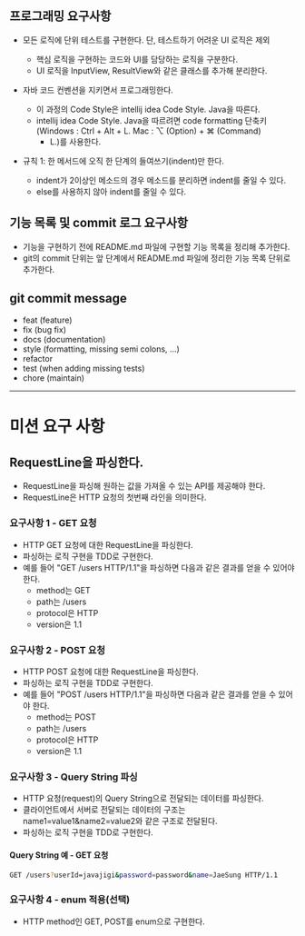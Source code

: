 ## 프로그래밍 요구사항

* 모든 로직에 단위 테스트를 구현한다. 단, 테스트하기 어려운 UI 로직은 제외
    - 핵심 로직을 구현하는 코드와 UI를 담당하는 로직을 구분한다.
    - UI 로직을 InputView, ResultView와 같은 클래스를 추가해 분리한다.

* 자바 코드 컨벤션을 지키면서 프로그래밍한다.
    - 이 과정의 Code Style은 intellij idea Code Style. Java을 따른다.
    - intellij idea Code Style. Java을 따르려면 code formatting 단축키(Windows : Ctrl + Alt + L. Mac : ⌥ (Option) + ⌘ (Command)
        + L.)를 사용한다.

* 규칙 1: 한 메서드에 오직 한 단계의 들여쓰기(indent)만 한다.
    - indent가 2이상인 메소드의 경우 메소드를 분리하면 indent를 줄일 수 있다.
    - else를 사용하지 않아 indent를 줄일 수 있다.

## 기능 목록 및 commit 로그 요구사항

* 기능을 구현하기 전에 README.md 파일에 구현할 기능 목록을 정리해 추가한다.
* git의 commit 단위는 앞 단계에서 README.md 파일에 정리한 기능 목록 단위로 추가한다.

## git commit message

* feat (feature)
* fix (bug fix)
* docs (documentation)
* style (formatting, missing semi colons, …)
* refactor
* test (when adding missing tests)
* chore (maintain)

<hr>

# 미션 요구 사항

## RequestLine을 파싱한다.

* RequestLine을 파싱해 원하는 값을 가져올 수 있는 API를 제공해야 한다.
* RequestLine은 HTTP 요청의 첫번째 라인을 의미한다.

### 요구사항 1 - GET 요청

* HTTP GET 요청에 대한 RequestLine을 파싱한다.
* 파싱하는 로직 구현을 TDD로 구현한다.
* 예를 들어 "GET /users HTTP/1.1"을 파싱하면 다음과 같은 결과를 얻을 수 있어야 한다.
    - method는 GET
    - path는 /users
    - protocol은 HTTP
    - version은 1.1

### 요구사항 2 - POST 요청

* HTTP POST 요청에 대한 RequestLine을 파싱한다.
* 파싱하는 로직 구현을 TDD로 구현한다.
* 예를 들어 "POST /users HTTP/1.1"을 파싱하면 다음과 같은 결과를 얻을 수 있어야 한다.
    - method는 POST
    - path는 /users
    - protocol은 HTTP
    - version은 1.1

### 요구사항 3 - Query String 파싱

* HTTP 요청(request)의 Query String으로 전달되는 데이터를 파싱한다.
* 클라이언트에서 서버로 전달되는 데이터의 구조는 name1=value1&name2=value2와 같은 구조로 전달된다.
* 파싱하는 로직 구현을 TDD로 구현한다.

#### Query String 예 - GET 요청

```bash
GET /users?userId=javajigi&password=password&name=JaeSung HTTP/1.1
```

### 요구사항 4 - enum 적용(선택)

* HTTP method인 GET, POST를 enum으로 구현한다.
